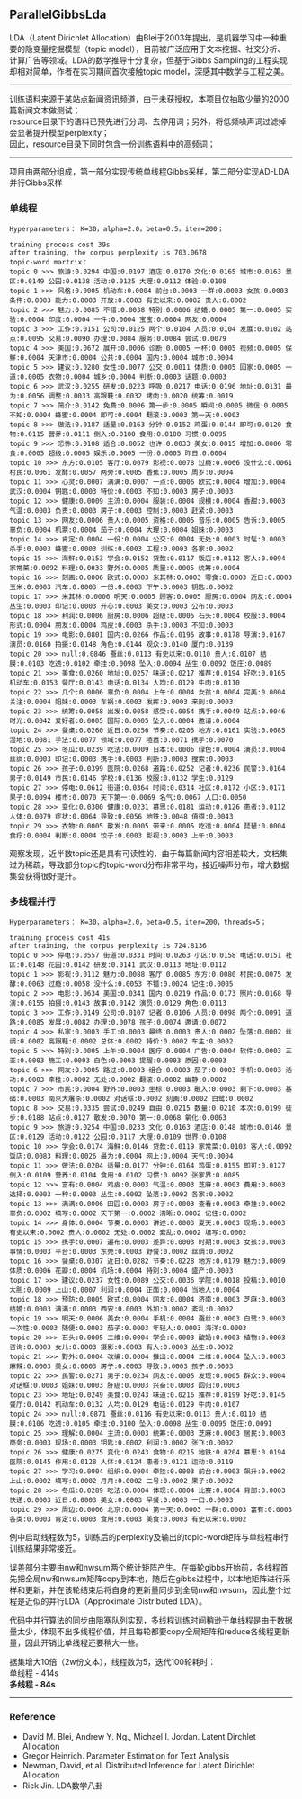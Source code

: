 ## ParallelGibbsLda  
LDA（Latent Dirichlet Allocation）由Blei于2003年提出，是机器学习中一种重要的隐变量挖掘模型（topic model），目前被广泛应用于文本挖掘、社交分析、计算广告等领域。LDA的数学推导十分复杂，但基于Gibbs Sampling的工程实现却相对简单，作者在实习期间首次接触topic model，深感其中数学与工程之美。

***
训练语料来源于某站点新闻资讯频道，由于未获授权，本项目仅抽取少量的2000篇新闻文本做测试；  
resource目录下的语料已预先进行分词、去停用词；另外，将低频噪声词过滤掉会显著提升模型perplexity；  
因此，resource目录下同时包含一份训练语料中的高频词；
***

项目由两部分组成，第一部分实现传统单线程Gibbs采样，第二部分实现AD-LDA并行Gibbs采样
 
### 单线程

    Hyperparameters： K=30，alpha=2.0，beta=0.5，iter=200； 

    training process cost 39s
    after training, the corpus perplexity is 703.0678
    topic-word martrix：  
	topic 0 >>> 旅游:0.0294 中国:0.0197 酒店:0.0170 文化:0.0165 城市:0.0163 景区:0.0149 公园:0.0138 活动:0.0125 大理:0.0112 体验:0.0108  
	topic 1 >>> 风格:0.0005 机动车:0.0004 前台:0.0003 一群:0.0003 女孩:0.0003 条件:0.0003 能力:0.0003 开放:0.0003 有史以来:0.0002 贵人:0.0002  
	topic 2 >>> 魅力:0.0085 不错:0.0038 特别:0.0006 结婚:0.0005 第一:0.0005 实验:0.0004 印度:0.0004 一件:0.0004 宝宝:0.0004 网友:0.0004  
	topic 3 >>> 工作:0.0151 公司:0.0125 两个:0.0104 人员:0.0104 发展:0.0102 站点:0.0095 交易:0.0090 办理:0.0084 服务:0.0084 尝试:0.0079  
	topic 4 >>> 美国:0.0672 展开:0.0006 诊断:0.0005 一杯:0.0005 视频:0.0005 保鲜:0.0004 天津市:0.0004 公共:0.0004 国内:0.0004 城市:0.0004  
	topic 5 >>> 建议:0.0280 女性:0.0077 公交:0.0011 体质:0.0005 回家:0.0005 一道:0.0005 衣物:0.0004 城乡:0.0004 判断:0.0003 话题:0.0003  
	topic 6 >>> 武汉:0.0255 研发:0.0223 呼吸:0.0217 电话:0.0196 地址:0.0131 最为:0.0056 调整:0.0033 高跟鞋:0.0032 烤肉:0.0020 统筹:0.0019  
	topic 7 >>> 简介:0.0142 免费:0.0006 第一步:0.0005 瞬间:0.0005 微信:0.0005 不知:0.0004 蜂蜜:0.0004 即可:0.0004 翻滚:0.0003 第一天:0.0003  
	topic 8 >>> 做法:0.0187 适量:0.0163 分钟:0.0152 鸡蛋:0.0144 即可:0.0120 食物:0.0115 营养:0.0111 倒入:0.0100 食用:0.0100 习惯:0.0095  
	topic 9 >>> 恐怖:0.0108 适合:0.0052 也许:0.0033 美女:0.0015 增加:0.0006 零食:0.0005 超级:0.0005 娱乐:0.0005 一份:0.0005 昨日:0.0004  
	topic 10 >>> 东方:0.0105 客厅:0.0079 影视:0.0078 过瘾:0.0066 没什么:0.0061 村民:0.0061 发酵:0.0057 两旁:0.0005 香蕉:0.0005 周岁:0.0004  
	topic 11 >>> 心灵:0.0007 满满:0.0007 一点:0.0006 欧式:0.0004 增加:0.0004 武汉:0.0004 钥匙:0.0003 特价:0.0003 不知:0.0003 房子:0.0003  
	topic 12 >>> 健康:0.0009 主流:0.0004 服装:0.0004 规模:0.0004 香甜:0.0003 气温:0.0003 负责:0.0003 房子:0.0003 控制:0.0003 赶紧:0.0003  
	topic 13 >>> 网友:0.0006 贵人:0.0005 资格:0.0005 音乐:0.0005 告诉:0.0005 辜负:0.0004 机票:0.0004 茄子:0.0004 大理:0.0004 姐妹:0.0003  
	topic 14 >>> 肯定:0.0004 一份:0.0004 公交:0.0004 无处:0.0003 时髦:0.0003 杀手:0.0003 蜂蜜:0.0003 训练:0.0003 工程:0.0003 各家:0.0002  
	topic 15 >>> 海鲜:0.0153 学会:0.0152 贷款:0.0117 饭店:0.0112 客人:0.0094 家常菜:0.0092 料理:0.0033 野外:0.0005 质量:0.0005 统筹:0.0004  
	topic 16 >>> 刻画:0.0006 欧式:0.0003 米其林:0.0003 零食:0.0003 近日:0.0003 玉米:0.0003 汽车:0.0003 一份:0.0003 下午:0.0003 钥匙:0.0002  
	topic 17 >>> 米其林:0.0006 明天:0.0005 顾客:0.0005 厨房:0.0004 网友:0.0004 丛生:0.0003 印记:0.0003 开心:0.0003 美女:0.0003 公布:0.0003  
	topic 18 >>> 利润:0.0006 厨房:0.0006 超级:0.0005 石头:0.0004 校服:0.0004 形式:0.0004 朋友:0.0004 鸡皮:0.0003 杀手:0.0003 不知:0.0003  
	topic 19 >>> 电影:0.0801 国内:0.0266 作品:0.0195 故事:0.0178 导演:0.0167 演员:0.0160 拍摄:0.0148 角色:0.0144 观众:0.0140 厦门:0.0139  
	topic 20 >>> null:0.0846 蚕丝:0.0113 有史以来:0.0110 贵人:0.0107 结膜:0.0103 吃透:0.0102 牵挂:0.0098 坠入:0.0094 丛生:0.0092 饭庄:0.0089  
	topic 21 >>> 美食:0.0260 地址:0.0257 味道:0.0217 推荐:0.0194 好吃:0.0165 机动车:0.0153 餐厅:0.0143 电话:0.0134 人均:0.0129 牛肉:0.0110  
	topic 22 >>> 几个:0.0006 辜负:0.0004 上午:0.0004 女孩:0.0004 完美:0.0004 关注:0.0004 姐妹:0.0003 车祸:0.0003 发挥:0.0003 来到:0.0003  
	topic 23 >>> 统筹:0.0058 出发:0.0058 感受:0.0054 携手:0.0049 站点:0.0046 时光:0.0042 爱好者:0.0005 国际:0.0005 坠入:0.0004 邀请:0.0004  
	topic 24 >>> 餐桌:0.0260 近日:0.0256 节奏:0.0205 地方:0.0161 实验:0.0085 湿地:0.0081 手法:0.0077 领域:0.0077 喧嚣:0.0071 携手:0.0070  
	topic 25 >>> 冬瓜:0.0239 吃法:0.0009 日本:0.0006 绿色:0.0004 演员:0.0004 丝绸:0.0003 印记:0.0003 携手:0.0003 判断:0.0003 搜索:0.0003  
	topic 26 >>> 孩子:0.0399 医院:0.0268 道路:0.0252 记者:0.0236 民警:0.0164 男子:0.0149 市民:0.0146 学校:0.0136 校服:0.0132 学生:0.0129  
	topic 27 >>> 停电:0.0612 街道:0.0364 时间:0.0314 社区:0.0172 小区:0.0171 果子:0.0094 楼市:0.0070 天下第一:0.0069 名气:0.0067 人口:0.0050  
	topic 28 >>> 变化:0.0300 健康:0.0231 慕思:0.0181 运动:0.0126 患者:0.0112 人体:0.0079 症状:0.0064 导致:0.0056 地铁:0.0048 值得:0.0043  
	topic 29 >>> 衣物:0.0005 散发:0.0005 带来:0.0005 吃透:0.0004 琵琶:0.0004 食疗:0.0004 判断:0.0004 饺子:0.0003 影视:0.0003 上午:0.0003  
	
观察发现，近半数topic还是具有可读性的，由于每篇新闻内容相差较大，文档集过为稀疏，导致部分topic的topic-word分布非常平均，接近噪声分布，增大数据集会获得很好提升。

### 多线程并行
    Hyperparameters： K=30，alpha=2.0，beta=0.5，iter=200，threads=5； 

	training process cost 41s
	after training, the corpus perplexity is 724.8136
	topic 0 >>> 停电:0.0557 街道:0.0331 时间:0.0263 小区:0.0158 电话:0.0151 社区:0.0148 花园:0.0142 研发:0.0141 武汉:0.0113 地址:0.0112
	topic 1 >>> 影视:0.0112 魅力:0.0088 客厅:0.0085 东方:0.0080 村民:0.0075 发酵:0.0063 过瘾:0.0058 没什么:0.0053 不错:0.0024 记住:0.0005
	topic 2 >>> 电影:0.0634 美国:0.0341 国内:0.0219 作品:0.0173 照片:0.0168 导演:0.0155 拍摄:0.0143 故事:0.0142 演员:0.0129 角色:0.0113
	topic 3 >>> 工作:0.0149 公司:0.0107 记者:0.0106 人员:0.0098 两个:0.0091 道路:0.0085 发展:0.0082 办理:0.0078 孩子:0.0074 邀请:0.0072
	topic 4 >>> 私家:0.0003 手工:0.0003 最终:0.0003 贵人:0.0002 坠落:0.0002 丝绸:0.0002 高跟鞋:0.0002 总体:0.0002 特价:0.0002 车主:0.0002
	topic 5 >>> 特别:0.0005 上午:0.0004 医疗:0.0004 广告:0.0004 软件:0.0003 三亚:0.0003 施工:0.0003 白色:0.0003 提醒:0.0003 原因:0.0003
	topic 6 >>> 网友:0.0005 路过:0.0003 组合:0.0003 茄子:0.0003 手机:0.0003 活动:0.0003 牵挂:0.0002 无处:0.0002 翻滚:0.0002 幽静:0.0002
	topic 7 >>> 市民:0.0004 野外:0.0003 坐标:0.0003 融入:0.0003 剩下:0.0003 基础:0.0003 南京大屠杀:0.0002 对话框:0.0002 刻画:0.0002 白鹭:0.0002
	topic 8 >>> 交易:0.0335 尝试:0.0249 自由:0.0215 数量:0.0210 本次:0.0199 徒步:0.0188 站点:0.0127 散发:0.0070 第一:0.0068 氧化:0.0063
	topic 9 >>> 旅游:0.0254 中国:0.0233 文化:0.0163 酒店:0.0148 城市:0.0146 景区:0.0129 活动:0.0122 公园:0.0117 大理:0.0109 世界:0.0108
	topic 10 >>> 学会:0.0174 海鲜:0.0146 贷款:0.0119 家常菜:0.0103 客人:0.0092 饭店:0.0083 料理:0.0026 最为:0.0004 网上:0.0004 天气:0.0004
	topic 11 >>> 做法:0.0204 适量:0.0177 分钟:0.0164 鸡蛋:0.0155 即可:0.0127 倒入:0.0109 营养:0.0104 食用:0.0102 习惯:0.0092 张家界:0.0085
	topic 12 >>> 富有:0.0004 鸡皮:0.0003 气温:0.0003 芝麻:0.0003 费用:0.0003 选择:0.0003 一种:0.0003 丛生:0.0002 坠落:0.0002 各家:0.0002
	topic 13 >>> 满满:0.0006 田园:0.0003 房子:0.0003 查看:0.0003 牵挂:0.0002 辜负:0.0002 填写:0.0002 天下第一:0.0002 清晰:0.0002 记住:0.0002
	topic 14 >>> 身体:0.0004 节奏:0.0003 讲述:0.0003 夏天:0.0003 现场:0.0003 有史以来:0.0002 贵人:0.0002 无处:0.0002 紊乱:0.0002 填写:0.0002
	topic 15 >>> 携手:0.0007 遍布:0.0003 差异:0.0003 时期:0.0003 女孩:0.0003 事情:0.0003 平台:0.0003 东莞:0.0003 野餐:0.0002 丝绸:0.0002
	topic 16 >>> 餐桌:0.0307 近日:0.0282 节奏:0.0228 地方:0.0179 魅力:0.0009 体质:0.0006 花瓣:0.0004 机场:0.0004 特别:0.0004 盛产:0.0003
	topic 17 >>> 建议:0.0237 女性:0.0089 公交:0.0036 学院:0.0018 投稿:0.0010 大胆:0.0009 上山:0.0007 利润:0.0004 正面:0.0004 当地人:0.0004
	topic 18 >>> 预防:0.0005 欧式:0.0004 网友:0.0004 济南:0.0003 芝麻:0.0003 结婚:0.0003 满满:0.0003 西安:0.0003 外加:0.0002 紊乱:0.0002
	topic 19 >>> 明天:0.0006 美女:0.0004 手机:0.0004 蚕丝:0.0003 白鹭:0.0003 一次性:0.0003 随便:0.0003 茄子:0.0003 年轻人:0.0003 海洋:0.0003
	topic 20 >>> 石头:0.0005 二维:0.0004 学会:0.0003 酸奶:0.0003 植物:0.0003 咨询:0.0003 女儿:0.0003 摄影:0.0003 有人:0.0003 丛生:0.0002
	topic 21 >>> 野外:0.0004 改编:0.0004 推出:0.0004 二维:0.0004 坠入:0.0003 麻辣:0.0003 美女:0.0003 房子:0.0003 导致:0.0003 孩子:0.0003
	topic 22 >>> 民警:0.0271 男子:0.0234 网友:0.0005 发现:0.0005 群众:0.0004 对话框:0.0003 姐妹:0.0003 肝癌:0.0003 兴奋:0.0003 回归:0.0003
	topic 23 >>> 地址:0.0249 美食:0.0243 味道:0.0216 推荐:0.0199 好吃:0.0145 餐厅:0.0142 机动车:0.0132 人均:0.0129 电话:0.0129 牛肉:0.0107
	topic 24 >>> null:0.0871 蚕丝:0.0116 有史以来:0.0113 贵人:0.0110 结膜:0.0106 吃透:0.0105 牵挂:0.0100 坠入:0.0098 丛生:0.0095 饭庄:0.0091
	topic 25 >>> 理解:0.0004 主流:0.0003 统筹:0.0003 芝麻:0.0003 居民:0.0003 商务:0.0003 现场:0.0003 钥匙:0.0002 利润:0.0002 张飞:0.0002
	topic 26 >>> 健康:0.0275 变化:0.0243 食物:0.0215 地铁:0.0204 慕思:0.0194 医院:0.0145 作用:0.0128 人体:0.0124 患者:0.0121 运动:0.0119
	topic 27 >>> 学习:0.0004 组织:0.0004 牵挂:0.0003 前台:0.0003 飙升:0.0002 上山:0.0002 填写:0.0002 月月:0.0002 二号:0.0002 果子:0.0002
	topic 28 >>> 冬瓜:0.0289 吃法:0.0004 体现:0.0004 比赛:0.0004 背部:0.0003 快递:0.0003 近日:0.0003 美女:0.0003 早餐:0.0003 一口:0.0003
	topic 29 >>> 周边:0.0006 北京:0.0004 第一天:0.0003 一群:0.0003 富有:0.0003 各类:0.0003 肯定:0.0003 食用:0.0003 美食:0.0003 有史以来:0.0002

例中启动线程数为5，训练后的perplexity及输出的topic-word矩阵与单线程串行训练结果非常接近。  

误差部分主要由nw和nwsum两个统计矩阵产生。在每轮gibbs开始前，各线程首先把全局nw和nwsum矩阵copy到本地，随后在gibbs过程中，以本地矩阵进行采样和更新，并在该轮结束后将自身的更新量同步到全局nw和nwsum，因此整个过程是近似的并行LDA（Approximate Distributed LDA）。  

代码中并行算法的同步由阻塞队列实现，多线程训练时间稍逊于单线程是由于数据量太少，体现不出多线程价值，并且每轮都要copy全局矩阵和reduce各线程更新量，因此开销比单线程还要稍大一些。

据集增大10倍（2w份文本），线程数为5，迭代100轮耗时：  
单线程 - 414s  
__多线程 - 84s__

***

### Reference
* David M. Blei, Andrew Y. Ng., Michael I. Jordan. Latent Dirchlet Allocation
* Gregor Heinrich. Parameter Estimation for Text Analysis
* Newman, David, et al. Distributed Inference for Latent Dirichlet Allocation
* Rick Jin. LDA数学八卦